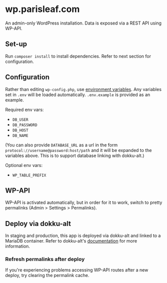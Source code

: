 # wp.parisleaf.com

An admin-only WordPress installation. Data is exposed via a REST API using WP-API.

## Set-up

Run `composer install` to install dependencies. Refer to next section for configuration.

## Configuration

Rather than editing `wp-config.php`, use [environment variables](http://12factor.net/config). Any variables set in `.env` will be loaded automatically. `.env.example` is provided as an example.

Required env vars:

- `DB_USER`
- `DB_PASSWORD`
- `DB_HOST`
- `DB_NAME`

(You can also provide `DATABASE_URL` as a url in the form `protocol://username@password:host/path` and it will be expanded to the variables above. This is to support database linking with dokku-alt.)

Optional env vars:

- `WP_TABLE_PREFIX`

## WP-API

WP-API is activated automatically, but in order for it to work, switch to pretty permalinks (Admin > Settings > Permalinks).

## Deploy via dokku-alt

In staging and production, this app is deployed via dokku-alt and linked to a MariaDB container. Refer to dokku-alt's [documentation](https://github.com/dokku-alt/dokku-alt) for more information.

### Refresh permalinks after deploy

If you're experiencing problems accessing WP-API routes after a new deploy, try clearing the permalink cache.
